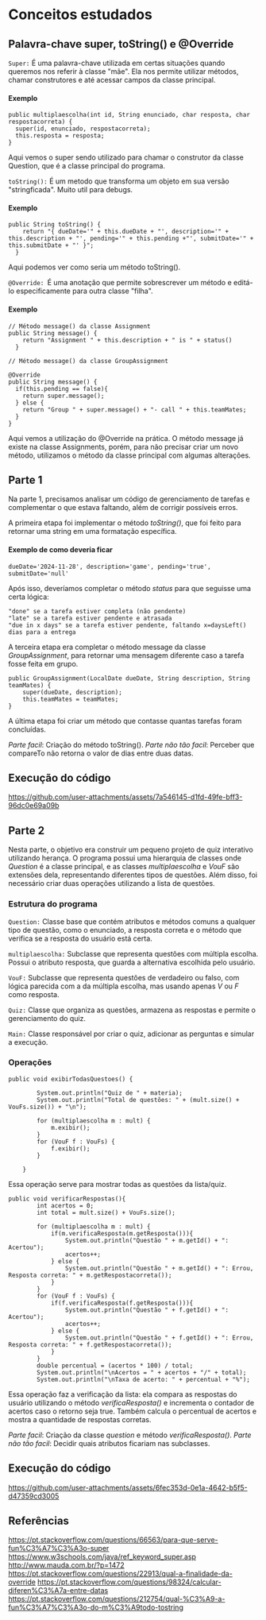 
# Conceitos estudados
## Palavra-chave super, toString() e @Override
 `Super:` É uma palavra-chave utilizada em certas situações quando queremos nos referir à classe "mãe". Ela nos permite utilizar métodos, chamar construtores e até acessar campos da classe principal.
#### Exemplo
```
public multiplaescolha(int id, String enunciado, char resposta, char respostacorreta) {
  super(id, enunciado, respostacorreta);
  this.resposta = resposta;
}
```
Aqui vemos o super sendo utilizado para chamar o construtor da classe Question, que é a classe principal do programa.

`toString():` É um metodo que transforma um objeto em sua versão "stringficada". Muito util para debugs.
#### Exemplo
```
public String toString() {
    return "{ dueDate='" + this.dueDate + "', description='" + this.description + "', pending='" + this.pending +"', submitDate='" + this.submitDate + "' }";
  }
```
Aqui podemos ver como seria um método toString().

`@Override: `É uma anotação que permite sobrescrever um método e editá-lo especificamente para outra classe "filha".
#### Exemplo
```
// Método message() da classe Assignment
public String message() {
    return "Assignment " + this.description + " is " + status()
  }

// Método message() da classe GroupAssignment

@Override
public String message() {
  if(this.pending == false){
    return super.message();
  } else {
    return "Group " + super.message() + "- call " + this.teamMates;
  }
}
```
Aqui vemos a utilização do @Override na prática. O método message já existe na classe Assignments, porém, para não precisar criar um novo método, utilizamos o método da classe principal com algumas alterações.

## Parte 1
Na parte 1, precisamos analisar um código de gerenciamento de tarefas e complementar o que estava faltando, além de corrigir possíveis erros.

A primeira etapa foi implementar o método *toString()*, que foi feito para retornar uma string em uma formatação específica.
#### Exemplo de como deveria ficar
 ```
 dueDate='2024-11-28', description='game', pending='true', submitDate='null'
```
Após isso, deveríamos completar o método *status* para que seguisse uma certa lógica:
```
"done" se a tarefa estiver completa (não pendente)
"late" se a tarefa estiver pendente e atrasada
"due in x days" se a tarefa estiver pendente, faltando x=daysLeft() dias para a entrega
```
A terceira etapa era completar o método message da classe *GroupAssignment*, para retornar uma mensagem diferente caso a tarefa fosse feita em grupo.
```
public GroupAssignment(LocalDate dueDate, String description, String teamMates) {
    super(dueDate, description); 
    this.teamMates = teamMates;
}
```
A última etapa foi criar um método que contasse quantas tarefas foram concluídas.

*Parte facil*: Criação do método toString().
*Parte não tão facil*: Perceber que compareTo não retorna o valor de dias entre duas datas.

## Execução do código


https://github.com/user-attachments/assets/7a546145-d1fd-49fe-bff3-96dc0e69a09b




## Parte 2
Nesta parte, o objetivo era construir um pequeno projeto de quiz interativo utilizando herança. O programa possui uma hierarquia de classes onde *Question* é a classe principal, e as classes *multiplaescolha* e *VouF* são extensões dela, representando diferentes tipos de questões.
Além disso, foi necessário criar duas operações utilizando a lista de questões.

### Estrutura do programa
`Question:` Classe base que contém atributos e métodos comuns a qualquer tipo de questão, como o enunciado, a resposta correta e o método que verifica se a resposta do usuário está certa.

`multiplaescolha:` Subclasse que representa questões com múltipla escolha. Possui o atributo resposta, que guarda a alternativa escolhida pelo usuário.

`VouF:` Subclasse que representa questões de verdadeiro ou falso, com lógica parecida com a da múltipla escolha, mas usando apenas *V* ou *F* como resposta.

`Quiz:` Classe que organiza as questões, armazena as respostas e permite o gerenciamento do quiz.

`Main:` Classe responsável por criar o quiz, adicionar as perguntas e simular a execução.


### Operações
```
public void exibirTodasQuestoes() {

        System.out.println("Quiz de " + materia);
        System.out.println("Total de questões: " + (mult.size() + VouFs.size()) + "\n");
        
        for (multiplaescolha m : mult) {
            m.exibir();
        }
        for (VouF f : VouFs) {
            f.exibir();
        }

    }
```

Essa operação serve para mostrar todas as questões da lista/quiz.

```
public void verificarRespostas(){
        int acertos = 0;
        int total = mult.size() + VouFs.size();

        for (multiplaescolha m : mult) {
            if(m.verificaResposta(m.getResposta())){
                System.out.println("Questão " + m.getId() + ": Acertou");
                acertos++;
            } else {
                System.out.println("Questão " + m.getId() + ": Errou, Resposta correta: " + m.getRespostacorreta());
            }
        }
        for (VouF f : VouFs) {
            if(f.verificaResposta(f.getResposta())){
                System.out.println("Questão " + f.getId() + ": Acertou");
                acertos++;
            } else {
                System.out.println("Questão " + f.getId() + ": Errou, Resposta correta: " + f.getRespostacorreta());
            }
        }
        double percentual = (acertos * 100) / total;
        System.out.println("\nAcertos = " + acertos + "/" + total);
        System.out.println("\nTaxa de acerto: " + percentual + "%");
```
Essa operação faz a verificação da lista: ela compara as respostas do usuário utilizando o método *verificaResposta()* e incrementa o contador de acertos caso o retorno seja true. Também calcula o percentual de acertos e mostra a quantidade de respostas corretas.

*Parte facil*: Criação da classe *question* e método *verificaResposta()*.
*Parte não tão facil*: Decidir quais atributos ficariam nas subclasses.

## Execução do código

https://github.com/user-attachments/assets/6fec353d-0e1a-4642-b5f5-d47359cd3005


## Referências

https://pt.stackoverflow.com/questions/66563/para-que-serve-fun%C3%A7%C3%A3o-super
https://www.w3schools.com/java/ref_keyword_super.asp
http://www.mauda.com.br/?p=1472
https://pt.stackoverflow.com/questions/22913/qual-a-finalidade-da-override
https://pt.stackoverflow.com/questions/98324/calcular-diferen%C3%A7a-entre-datas
https://pt.stackoverflow.com/questions/212754/qual-%C3%A9-a-fun%C3%A7%C3%A3o-do-m%C3%A9todo-tostring








